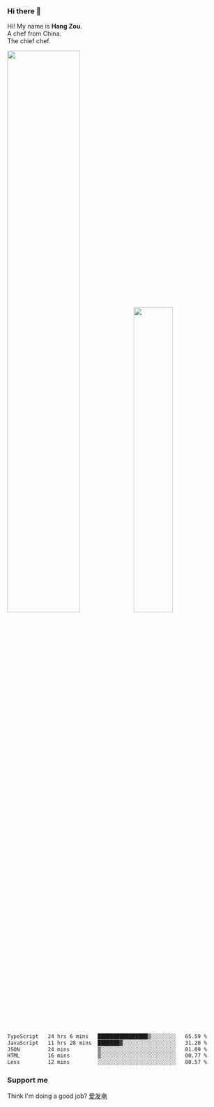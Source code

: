 ### Hi there 👋

Hi! My name is **Hang Zou**.  
A chef from China.  
The chief chef.

<img align="" width="57.5%" src="https://github-readme-stats.vercel.app/api?username=zouhangwithsweet&hide_title=true&hide_border=true&show_icons=true&include_all_commits=true&line_height=21" /><img align="" width="42.4%" src="https://github-readme-stats.vercel.app/api/top-langs/?username=zouhangwithsweet&hide_title=true&hide_border=true&layout=compact" />

<!--START_SECTION:waka-->

```txt
TypeScript   24 hrs 6 mins   ████████████████▒░░░░░░░░   65.59 %
JavaScript   11 hrs 28 mins  ███████▓░░░░░░░░░░░░░░░░░   31.20 %
JSON         24 mins         ▒░░░░░░░░░░░░░░░░░░░░░░░░   01.09 %
HTML         16 mins         ▒░░░░░░░░░░░░░░░░░░░░░░░░   00.77 %
Less         12 mins         ░░░░░░░░░░░░░░░░░░░░░░░░░   00.57 %
```

<!--END_SECTION:waka-->

### Support me

Think I'm doing a good job? [爱发电](https://afdian.net/@zouhangsweet)
